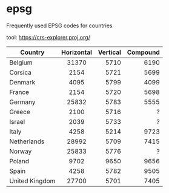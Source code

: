 # epsg

Frequently used EPSG codes for countries

tool: https://crs-explorer.proj.org/

| Country       | Horizontal    | Vertical | Compound |
| ------------- |:-------------:| --------:|----------:
| Belgium       | 31370         | 5710     | 6190     |
| Corsica       | 2154          | 5721     | 5699     |
| Denmark       | 4095          | 5799     | 4099     |
| France        | 2154          | 5720     | 5698     |
| Germany       | 25832         | 5783     | 5555     |
| Greece        | 2100          | 5716	   | ?        | 
| Israel        | 2039          | 5733     | ?        |
| Italy         | 4258	        | 5214     | 9723     |
| Netherlands   | 28992         | 5709     | 7415     |
| Norway        | 25833         | 5776     | ?        |
| Poland        | 9702          | 9650     | 9656     |
| Spain         | 4258          | 5782     | 9505     |
| United Kingdom| 27700         | 5701     | 7405     |
